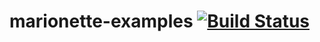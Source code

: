 # marionette-examples [![Build Status](https://travis-ci.org/erisu/marionette-examples.svg?branch=master)](https://travis-ci.org/erisu/marionette-examples)
